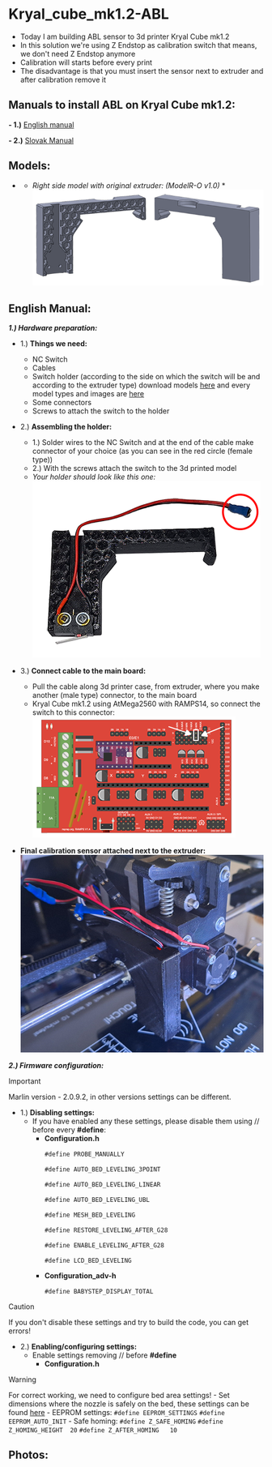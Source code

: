 # Kryal_cube_mk1.2-ABL

+ Today I am building ABL sensor to 3d printer Kryal Cube mk1.2 
+ In this solution we're using Z Endstop as calibration switch that means, we don't need Z Endstop anymore
+ Calibration will starts before every print
+ The disadvantage is that you must insert the sensor next to extruder and after calibration remove it

## Manuals to install ABL on Kryal Cube mk1.2:
 
**- 1.)** [English manual](https://github.com/BlackRiverCoder/Kryal_cube_mk1.2-ABL/blob/main/Assests/Manuals/English_manual.txt)

**- 2.)** [Slovak Manual](https://github.com/BlackRiverCoder/Kryal_cube_mk1.2-ABL/blob/main/Assests/Manuals/Slovak_manual.txt)

## Models:

+ * *Right side model with original extruder: (ModelR-O v1.0)* *
![](https://github.com/BlackRiverCoder/Kryal_cube_mk1.2-ABL/blob/main/Assests/Images/ModelR-O%20v1.0.png)

## English Manual:

***1.) Hardware preparation:***
 - 1.) **Things we need:**
    - NC Switch
    - Cables
    - Switch holder (according to the side on which the switch will be and according to the extruder type) download models [here](https://github.com/BlackRiverCoder/Kryal_cube_mk1.2-ABL/tree/main/Assests/Models) and every model types and images are [here](https://github.com/BlackRiverCoder/Kryal_cube_mk1.2-ABL/tree/main?tab=readme-ov-file#models)
    - Some connectors
    - Screws to attach the switch to the holder

 - 2.) **Assembling the holder:**
    - 1.) Solder wires to the NC Switch and at the end of the cable make connector of your choice (as you can see in the red circle (female type))
    - 2.) With the screws attach the switch to the 3d printed model
    - _Your holder should look like this one:_
    ![](https://github.com/BlackRiverCoder/Kryal_cube_mk1.2-ABL/blob/main/Assests/Images/sensor%20with%20holder%20installed.png)

 - 3.) **Connect cable to the main board:**
    - Pull the cable along 3d printer case, from extruder, where you make another (male type) connector, to the main board
    - Kryal Cube mk1.2 using AtMega2560 with RAMPS14, so connect the switch to this connector:
   ![](https://github.com/BlackRiverCoder/Kryal_cube_mk1.2-ABL/blob/main/Assests/Images/RAMPS14.png)

 - **Final calibration sensor attached next to the extruder:**
   ![](https://github.com/BlackRiverCoder/Kryal_cube_mk1.2-ABL/blob/main/Assests/Images/attached%20sensor.png)

***2.) Firmware configuration:***
 > [!IMPORTANT]
 > Marlin version - 2.0.9.2, in other versions settings can be different.
 - 1.) **Disabling settings:**
    - If you have enabled any these settings, please disable them using // before every **#define**:
      - **Configuration.h**
        ```
        #define PROBE_MANUALLY
        ```
        ```
        #define AUTO_BED_LEVELING_3POINT
        ```
        ```
        #define AUTO_BED_LEVELING_LINEAR
        ```
        ```
        #define AUTO_BED_LEVELING_UBL
        ```
        ```
        #define MESH_BED_LEVELING
        ```
        ```
        #define RESTORE_LEVELING_AFTER_G28
        ```
        ```
        #define ENABLE_LEVELING_AFTER_G28
        ```
        ```
        #define LCD_BED_LEVELING
        ```
      - **Configuration_adv-h**
        ```
        #define BABYSTEP_DISPLAY_TOTAL
        ```
  > [!CAUTION]
  > If you don't disable these settings and try to build the code, you can get errors!

 - 2.) **Enabling/configuring settings:**
    - Enable settings removing // before **#define**
      - **Configuration.h**
 > [!WARNING]
 > For correct working, we need to configure bed area settings!
        - Set dimensions where the nozzle is safely on the bed, these settings can be found [here]()
        - EEPROM settings:
          ```
          #define EEPROM_SETTINGS
          ```
          ```
          #define EEPROM_AUTO_INIT
          ```
        - Safe homing:
          ```
          #define Z_SAFE_HOMING
          ```
          ```
          #define Z_HOMING_HEIGHT  20
          ```
          ```
          #define Z_AFTER_HOMING   10
          ```


## Photos:
